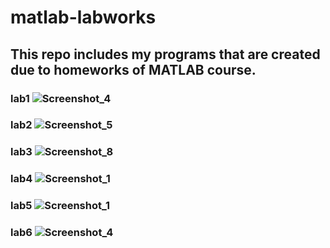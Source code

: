 # matlab-labworks
## This repo includes my programs that are created due to homeworks of MATLAB course.
### lab1 ![Screenshot_4](https://user-images.githubusercontent.com/79810945/138760474-3135d5a5-52db-4466-9223-0464f7baa18a.png)
### lab2 ![Screenshot_5](https://user-images.githubusercontent.com/79810945/138760555-239d5c05-c6a2-4e80-af4f-c8dedc1a18ff.png)
### lab3 ![Screenshot_8](https://user-images.githubusercontent.com/79810945/138760576-ea5b4b02-d71a-4574-8a2e-4ee2da3ef25e.png)
### lab4 ![Screenshot_1](https://user-images.githubusercontent.com/79810945/140231550-c2c523b7-a56f-4193-bf23-38955808b053.jpg)
### lab5 ![Screenshot_1](https://user-images.githubusercontent.com/79810945/140708326-eb0ddd26-d845-4cf8-b110-3c6eb3d4c7b9.jpg)
### lab6 ![Screenshot_4](https://user-images.githubusercontent.com/79810945/141786992-a4763c1a-e3c4-42e2-893a-d3347318cd6a.jpg)
